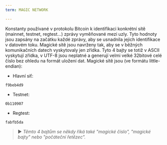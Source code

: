 ```yaml
---
term: MAGIC NETWORK

---
```

Konstanty používané v protokolu Bitcoin k identifikaci konkrétní sítě (mainnet, testnet, regtest...) zprávy vyměňované mezi uzly. Tyto hodnoty jsou zapsány na začátku každé zprávy, aby se usnadnila jejich identifikace v datovém toku. Magické sítě jsou navrženy tak, aby se v běžných komunikačních datech vyskytovaly jen zřídka. Tyto 4 bajty se totiž v ASCII vyskytují zřídka, v UTF-8 jsou neplatné a generují velmi velké 32bitové celé číslo bez ohledu na formát uložení dat. Magické sítě jsou (ve formátu little-endian):


- Hlavní síť:

```text
f9beb4d9
```


- Testnet:

```text
0b110907
```


- Regtest:

```text
fabfb5da
```

> ► *Těmto 4 bajtům se někdy říká také "magické číslo", "magické bajty" nebo "počáteční řetězec".*
